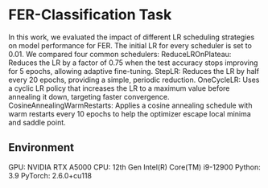 # FER-Classification Task
In this work, we evaluated the impact of different LR scheduling strategies on model performance for FER. The initial LR for every scheduler is set to 0.01. We compared four common schedulers:
ReduceLROnPlateau: Reduces the LR by a factor of 0.75 when the test accuracy stops improving for 5 epochs, allowing adaptive fine-tuning.
StepLR: Reduces the LR by half every 20 epochs, providing a simple, periodic reduction.
OneCycleLR: Uses a cyclic LR policy that increases the LR to a maximum value before annealing it down, targeting faster convergence.
CosineAnnealingWarmRestarts: Applies a cosine annealing schedule with warm restarts every 10 epochs to help the optimizer escape local minima and saddle point.
## Environment
GPU: NVIDIA RTX A5000
CPU: 12th Gen Intel(R) Core(TM) i9-12900
Python: 3.9
PyTorch: 2.6.0+cu118
